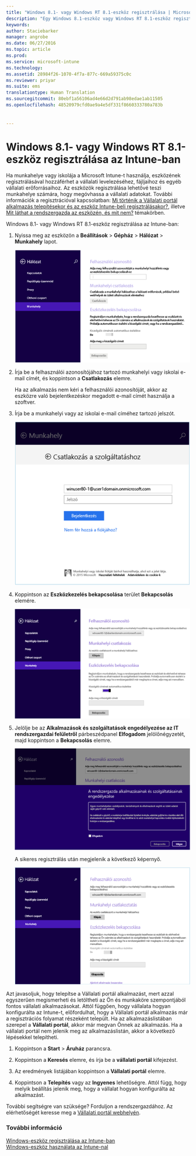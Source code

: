 ```yaml
---
title: "Windows 8.1- vagy Windows RT 8.1-eszköz regisztrálása | Microsoft Intune"
description: "Egy Windows 8.1-eszköz vagy Windows RT 8.1-eszköz regisztrálását mutatja be az Intune-ban"
keywords: 
author: Staciebarker
manager: angrobe
ms.date: 06/27/2016
ms.topic: article
ms.prod: 
ms.service: microsoft-intune
ms.technology: 
ms.assetid: 28984f26-1070-4f7a-877c-669a59375c0c
ms.reviewer: priyar
ms.suite: ems
translationtype: Human Translation
ms.sourcegitcommit: 80ebf1a56106ad4e66d2d791ab98edae1ab11505
ms.openlocfilehash: 48520979cfd0ae9a4e5df331f8660333780a783b


---
```



# Windows 8.1- vagy Windows RT 8.1-eszköz regisztrálása az Intune-ban

Ha munkahelye vagy iskolája a Microsoft Intune-t használja, eszközének regisztrálásával hozzáférhet a vállalati levelezéséhez, fájljaihoz és egyéb vállalati erőforrásaihoz. Az eszközök regisztrálása lehetővé teszi munkahelye számára, hogy megóvhassa a vállalati adatokat. További információk a regisztrációval kapcsolatban: [Mi történik a Vállalati portál alkalmazás telepítésekor és az eszköz Intune-beli regisztrálásakor?](what-happens-if-you-install-the-company-portal-app-and-enroll-your-device-in-intune-windows.md), illetve [Mit láthat a rendszergazda az eszközén, és mit nem?](what-can-your-it-administrator-see-when-you-enroll-your-device-in-intune-windows.md) témakörben.


Windows 8.1- vagy Windows RT 8.1-eszköz regisztrálása az Intune-ban:

1.  Nyissa meg az eszközön a **Beállítások** &gt; **Gépház** &gt; **Hálózat** &gt; **Munkahely** lapot.

    ![nav-to-workplace](./media/W81-1-workplacejoin.png)

2.  Írja be a felhasználói azonosítójához tartozó munkahelyi vagy iskolai e-mail címét, és koppintson a **Csatlakozás** elemre.

    Ha az alkalmazás nem kéri a felhasználói azonosítóját, akkor az eszközre való bejelentkezéskor megadott e-mail címét használja a szoftver.

3.  Írja be a munkahelyi vagy az iskolai e-mail címéhez tartozó jelszót.

    ![type-password](./media/W81-2-workplacesettings_signin.png)

4.  Koppintson az **Eszközkezelés bekapcsolása** terület **Bekapcsolás** elemére.

    ![turn-on-device-management](./media/W81-3-dev-mgt-turn-on.png)

5.  Jelölje be az **Alkalmazások és szolgáltatások engedélyezése az IT rendszergazdai felületről** párbeszédpanel **Elfogadom** jelölőnégyzetét, majd koppintson a **Bekapcsolás** elemre.

    ![turn-on-allow-apps-services](./media/W81-4-agree-allow-apps-services.png)

    A sikeres regisztrálás után megjelenik a következő képernyő.

    ![enrollment-complete](./media/W81-5-enrolled-done.png)

Azt javasoljuk, hogy telepítse a Vállalati portál alkalmazást, mert azzal egyszerűen megismerheti és letöltheti az Ön és munkaköre szempontjából fontos vállalati alkalmazásokat. Attól függően, hogy vállalata hogyan konfigurálta az Intune-t, előfordulhat,  hogy a Vállalati portál alkalmazás már a regisztrációs folyamat részeként települt. Ha az alkalmazáslistában szerepel a **Vállalati portál**, akkor már megvan Önnek az alkalmazás. Ha a vállalati portál nem jelenik meg az alkalmazáslistán, akkor a következő lépésekkel telepítheti.

1.  Koppintson a **Start** &gt; **Áruház** parancsra.

2.  Koppintson a **Keresés** elemre, és írja be a **vállalati portál** kifejezést.

3.  Az eredmények listájában koppintson a **Vállalati portál** elemre.

4.  Koppintson a **Telepítés** vagy az **Ingyenes** lehetőségre. Attól függ, hogy melyik beállítás jelenik meg, hogy a vállalat hogyan konfigurálta az alkalmazást.

További segítségre van szüksége? Forduljon a rendszergazdához. Az elérhetőségét keresse meg a [Vállalati portál webhelyén](http://portal.manage.microsoft.com).

### További információ
[Windows-eszköz regisztrálása az Intune-ban](enroll-your-device-in-intune-windows.md)</br>
[Windows-eszköz használata az Intune-nal](using-your-windows-device-with-intune.md)



<!--HONumber=Aug16_HO1-->


